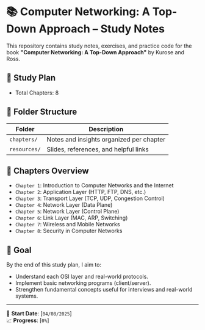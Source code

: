 # 📚 Computer Networking: A Top-Down Approach – Study Notes

This repository contains study notes, exercises, and practice code for the book **"Computer Networking: A Top-Down Approach"** by Kurose and Ross.

## 🧭 Study Plan

- Total Chapters: 8


## 📁 Folder Structure

| Folder       | Description                              |
| ------------ | ---------------------------------------- |
| `chapters/`  | Notes and insights organized per chapter |
| `resources/` | Slides, references, and helpful links    |

## 📘 Chapters Overview

- `Chapter 1`: Introduction to Computer Networks and the Internet
- `Chapter 2`: Application Layer (HTTP, FTP, DNS, etc.)
- `Chapter 3`: Transport Layer (TCP, UDP, Congestion Control)
- `Chapter 4`: Network Layer (Data Plane)
- `Chapter 5`: Network Layer (Control Plane)
- `Chapter 6`: Link Layer (MAC, ARP, Switching)
- `Chapter 7`: Wireless and Mobile Networks
- `Chapter 8`: Security in Computer Networks


## 🏁 Goal

By the end of this study plan, I aim to:
- Understand each OSI layer and real-world protocols.
- Implement basic networking programs (client/server).
- Strengthen fundamental concepts useful for interviews and real-world systems.

---

📅 **Start Date**: [`04/08/2025`]  
📈 **Progress**: [`0%`]


